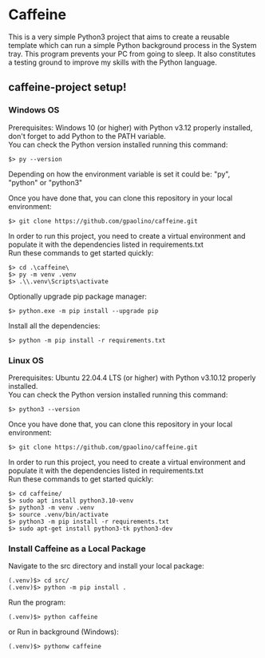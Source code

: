 # Caffeine
This is a very simple Python3 project that aims to create a reusable template which can run a simple Python background process in the System tray.
This program prevents your PC from going to sleep. It also constitutes a testing ground to improve my skills with the Python language.

## caffeine-project setup!

### Windows OS
Prerequisites: Windows 10 (or higher) with Python v3.12 properly installed, don't forget to add Python to the PATH variable. <br/>
You can check the Python version installed running this command: <br/>

    $> py --version

Depending on how the environment variable is set it could be: "py", "python" or "python3" <br/>

Once you have done that, you can clone this repository in your local environment: <br/>

    $> git clone https://github.com/gpaolino/caffeine.git

In order to run this project, you need to create a virtual environment and populate it with the dependencies listed in requirements.txt <br/>
Run these commands to get started quickly: <br/>

    $> cd .\caffeine\
    $> py -m venv .venv
    $> .\\.venv\Scripts\activate

Optionally upgrade pip package manager: 

    $> python.exe -m pip install --upgrade pip

Install all the dependencies:

    $> python -m pip install -r requirements.txt

### Linux OS
Prerequisites: Ubuntu 22.04.4 LTS (or higher) with Python v3.10.12 properly installed. <br/>
You can check the Python version installed running this command: <br/>

    $> python3 --version

Once you have done that, you can clone this repository in your local environment: <br/>

    $> git clone https://github.com/gpaolino/caffeine.git

In order to run this project, you need to create a virtual environment and populate it with the dependencies listed in requirements.txt <br/>
Run these commands to get started quickly: <br/>

    $> cd caffeine/
    $> sudo apt install python3.10-venv
    $> python3 -m venv .venv
    $> source .venv/bin/activate
    $> python3 -m pip install -r requirements.txt
    $> sudo apt-get install python3-tk python3-dev

### Install Caffeine as a Local Package
Navigate to the src directory and install your local package: <br/>

    (.venv)$> cd src/
    (.venv)$> python -m pip install .

Run the program: <br/>

    (.venv)$> python caffeine
or Run in background (Windows): <br/>

    (.venv)$> pythonw caffeine

